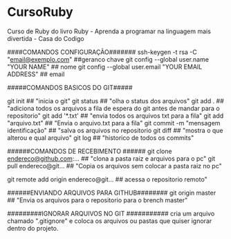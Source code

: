 # CursoRuby
Curso de Ruby do livro Ruby - Aprenda a programar na linguagem mais divertida - Casa do Codigo

####COMANDOS CONFIGURAÇÃO#######
ssh-keygen -t rsa -C "email@exemplo.com" ##geranco chave
git config --global user.name "YOUR NAME"  ## nome
git config --global user.email "YOUR EMAIL ADDRESS"  ## email



#####COMANDOS BASICOS DO GIT#####

git init ## "inicia o git"
git status ## "olha o status dos arquivos"
git add . ## "adiciona todos os arquivos a fila de espera do git antes de mandar para o repositorio"
git add '*.txt' ## "envia todos os arquivos txt para a fila"
git add "arquivo.txt" ## "Envia o arquivo.txt para a fila"
git commit -m "mensagem identificação" ## "salva os arquivos no repositorio 
git diff ## "mostra o que alterou e qual arquivo"
git log ## "historico de todos os commits"

######COMANDOS DE RECEBIMENTO ######
git clone endereco@github.com:...  ## "clona a pasta raiz e arquivos para o pc"
git pull endereco@git...  ## "Copia os arquivos sem colocar a pasta raiz no pc"

git remote add origin endereco@git...  ## acessa o repositorio remoto"

######ENVIANDO ARQUIVOS PARA GITHUB########
git origin master  ## "Envia os arquivos para o repositorio para o
brench master"

#########IGNORAR ARQUIVOS NO GIT ###########
cria um arquivo chamado ".gitignore" e coloca os arquivos ou pastas que
quiser ignorar dentro do projeto.
